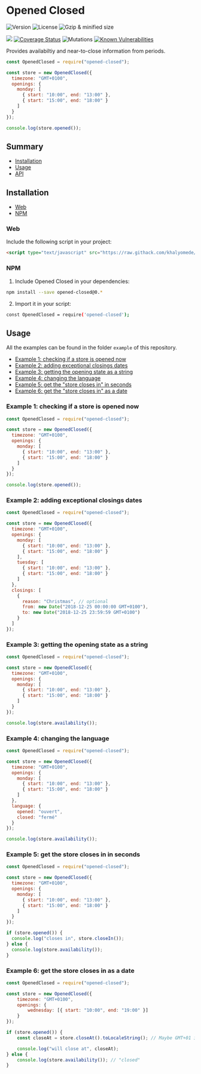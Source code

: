# Opened Closed

![Version](https://img.shields.io/npm/v/opened-closed.svg)
![License](https://img.shields.io/npm/l/opened-closed.svg) ![Gzip & minified size](https://img.shields.io/bundlephobia/minzip/opened-closed.svg)

![](https://img.shields.io/codeship/ca85c7c0-e8cc-0136-0c9e-7620f6fdb86b.svg)
[![Coverage Status](https://coveralls.io/repos/github/khalyomede/opened-closed/badge.svg?branch=master)](https://coveralls.io/github/khalyomede/opened-closed?branch=master)
![Mutations](https://img.shields.io/badge/mutations-0.00%25-brightgreen.svg)
[![Known Vulnerabilities](https://snyk.io/test/github/khalyomede/opened-closed/badge.svg?targetFile=package.json)](https://snyk.io/test/github/khalyomede/opened-closed?targetFile=package.json)

Provides availabiltiy and near-to-close information from periods.

```javascript
const OpenedClosed = require("opened-closed");

const store = new OpenedClosed({
  timezone: "GMT+0100",
  openings: {
    monday: [
      { start: "10:00", end: "13:00" },
      { start: "15:00", end: "18:00" }
    ]
  }
});

console.log(store.opened());
```

## Summary

- [Installation](#installation)
- [Usage](#usage)
- [API](api.md)

## Installation

- [Web](#web)
- [NPM](#npm)

### Web

Include the following script in your project:

```html
<script type="text/javascript" src="https://raw.githack.com/khalyomede/opened-closed/master/dist/opened-closed.min.js"></script>
```

### NPM

1. Include Opened Closed in your dependencies:

```bash
npm install --save opened-closed@0.*
```

2. Import it in your script:

```bash
const OpenedClosed = require('opened-closed');
```

## Usage

All the examples can be found in the folder `example` of this repository.

- [Example 1: checking if a store is opened now](#example-1-checking-if-a-store-is-opened-now)
- [Example 2: adding exceptional closings dates](#example-2-adding-exceptional-closings-dates)
- [Example 3: getting the opening state as a string](#example-3-getting-the-opening-state-as-a-string)
- [Example 4: changing the language](#example-4-changing-the-language)
- [Example 5: get the "store closes in" in seconds](#example-5-get-the-store-closes-in-in-seconds)
- [Example 6: get the "store closes in" as a date](#example-6-get-the-store-closes-in-as-a-date)

### Example 1: checking if a store is opened now

```javascript
const OpenedClosed = require("opened-closed");

const store = new OpenedClosed({
  timezone: "GMT+0100",
  openings: {
    monday: [
      { start: "10:00", end: "13:00" },
      { start: "15:00", end: "18:00" }
    ]
  }
});

console.log(store.opened());
```

### Example 2: adding exceptional closings dates

```javascript
const OpenedClosed = require("opened-closed");

const store = new OpenedClosed({
  timezone: "GMT+0100",
  openings: {
    monday: [
      { start: "10:00", end: "13:00" },
      { start: "15:00", end: "18:00" }
    ],
    tuesday: [
      { start: "10:00", end: "13:00" },
      { start: "15:00", end: "18:00" }
    ]
  },
  closings: [
    {
      reason: "Christmas", // optional
      from: new Date("2018-12-25 00:00:00 GMT+0100"),
      to: new Date("2018-12-25 23:59:59 GMT+0100")
    }
  ]
});
```

### Example 3: getting the opening state as a string

```javascript
const OpenedClosed = require("opened-closed");

const store = new OpenedClosed({
  timezone: "GMT+0100",
  openings: {
    monday: [
      { start: "10:00", end: "13:00" },
      { start: "15:00", end: "18:00" }
    ]
  }
});

console.log(store.availability());
```

### Example 4: changing the language

```javascript
const OpenedClosed = require("opened-closed");

const store = new OpenedClosed({
  timezone: "GMT+0100",
  openings: {
    monday: [
      { start: "10:00", end: "13:00" },
      { start: "15:00", end: "18:00" }
    ]
  },
  language: {
    opened: "ouvert",
    closed: "fermé"
  }
});

console.log(store.availability());
```

### Example 5: get the store closes in in seconds

```javascript
const OpenedClosed = require("opened-closed");

const store = new OpenedClosed({
  timezone: "GMT+0100",
  openings: {
    monday: [
      { start: "10:00", end: "13:00" },
      { start: "15:00", end: "18:00" }
    ]
  }
});

if (store.opened()) {
  console.log("closes in", store.closeIn());
} else {
  console.log(store.availability());
}
```

### Example 6: get the store closes in as a date

```javascript
const OpenedClosed = require("opened-closed");

const store = new OpenedClosed({
	timezone: "GMT+0100",
	openings: {
		wednesday: [{ start: "10:00", end: "19:00" }]
	}
});

if (store.opened()) {
	const closeAt = store.closeAt().toLocaleString(); // Maybe GMT+01 is not yours, so LocalString take care of it.

	console.log("will close at", closeAt);
} else {
	console.log(store.availability()); // "closed"
}

```